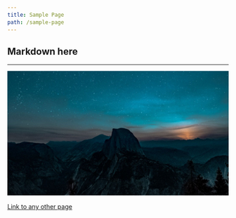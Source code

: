 ```yaml
---
title: Sample Page
path: /sample-page
---
```


## Markdown here 
---
![Any Image](./images/any_image.jpg)

[Link to any other page](/downloads)